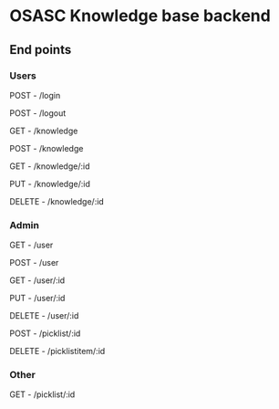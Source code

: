 # OSASC Knowledge base backend

## End points

### Users
POST - /login

POST - /logout

GET - /knowledge

POST - /knowledge

GET - /knowledge/:id

PUT - /knowledge/:id

DELETE - /knowledge/:id

### Admin
GET - /user

POST - /user

GET - /user/:id

PUT - /user/:id

DELETE - /user/:id

POST - /picklist/:id

DELETE - /picklistitem/:id

### Other

GET - /picklist/:id
